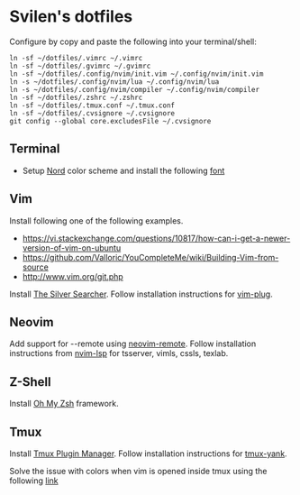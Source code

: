 # Svilen's dotfiles

Configure by copy and paste the following into your terminal/shell:

```
ln -sf ~/dotfiles/.vimrc ~/.vimrc
ln -sf ~/dotfiles/.gvimrc ~/.gvimrc
ln -sf ~/dotfiles/.config/nvim/init.vim ~/.config/nvim/init.vim
ln -s ~/dotfiles/.config/nvim/lua ~/.config/nvim/lua
ln -s ~/dotfiles/.config/nvim/compiler ~/.config/nvim/compiler
ln -sf ~/dotfiles/.zshrc ~/.zshrc
ln -sf ~/dotfiles/.tmux.conf ~/.tmux.conf
ln -sf ~/dotfiles/.cvsignore ~/.cvsignore
git config --global core.excludesFile ~/.cvsignore
```

## Terminal

* Setup [Nord](https://www.nordtheme.com/) color scheme and install the following [font](https://github.com/belluzj/fantasque-sans)

## Vim

Install following one of the following examples.

* https://vi.stackexchange.com/questions/10817/how-can-i-get-a-newer-version-of-vim-on-ubuntu
* https://github.com/Valloric/YouCompleteMe/wiki/Building-Vim-from-source
* http://www.vim.org/git.php

Install [The Silver Searcher](https://github.com/ggreer/the_silver_searcher).
Follow installation instructions for [vim-plug](https://github.com/junegunn/vim-plug).

## Neovim

Add support for --remote using [neovim-remote](https://github.com/mhinz/neovim-remote).
Follow installation instructions from [nvim-lsp](https://github.com/neovim/nvim-lsp) for tsserver, vimls, cssls, texlab.

## Z-Shell

Install [Oh My Zsh](https://github.com/robbyrussell/oh-my-zsh) framework.

## Tmux

Install [Tmux Plugin Manager](https://github.com/tmux-plugins/tpm).
Follow installation instructions for [tmux-yank](https://github.com/tmux-plugins/tmux-yank).

Solve the issue with colors when vim is opened inside tmux using the following [link](http://sunaku.github.io/tmux-24bit-color.html#usage)
